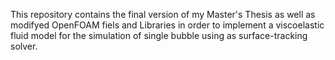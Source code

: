 This repository contains the final version of my Master's Thesis as well as modifyed OpenFOAM fiels and Libraries in order to implement a viscoelastic fluid model for the simulation of single bubble using as surface-tracking solver.
